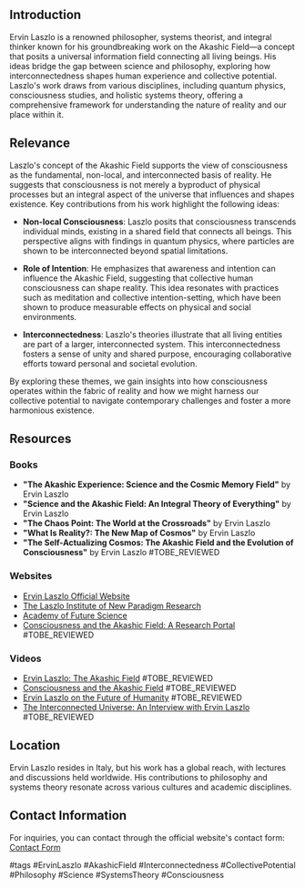 ## Introduction
Ervin Laszlo is a renowned philosopher, systems theorist, and integral thinker known for his groundbreaking work on the Akashic Field—a concept that posits a universal information field connecting all living beings. His ideas bridge the gap between science and philosophy, exploring how interconnectedness shapes human experience and collective potential. Laszlo's work draws from various disciplines, including quantum physics, consciousness studies, and holistic systems theory, offering a comprehensive framework for understanding the nature of reality and our place within it.

## Relevance
Laszlo's concept of the Akashic Field supports the view of consciousness as the fundamental, non-local, and interconnected basis of reality. He suggests that consciousness is not merely a byproduct of physical processes but an integral aspect of the universe that influences and shapes existence. Key contributions from his work highlight the following ideas:

- **Non-local Consciousness**: Laszlo posits that consciousness transcends individual minds, existing in a shared field that connects all beings. This perspective aligns with findings in quantum physics, where particles are shown to be interconnected beyond spatial limitations.
  
- **Role of Intention**: He emphasizes that awareness and intention can influence the Akashic Field, suggesting that collective human consciousness can shape reality. This idea resonates with practices such as meditation and collective intention-setting, which have been shown to produce measurable effects on physical and social environments.

- **Interconnectedness**: Laszlo's theories illustrate that all living entities are part of a larger, interconnected system. This interconnectedness fosters a sense of unity and shared purpose, encouraging collaborative efforts toward personal and societal evolution.

By exploring these themes, we gain insights into how consciousness operates within the fabric of reality and how we might harness our collective potential to navigate contemporary challenges and foster a more harmonious existence.

## Resources

### Books
- **"The Akashic Experience: Science and the Cosmic Memory Field"** by Ervin Laszlo
- **"Science and the Akashic Field: An Integral Theory of Everything"** by Ervin Laszlo
- **"The Chaos Point: The World at the Crossroads"** by Ervin Laszlo
- **"What Is Reality?: The New Map of Cosmos"** by Ervin Laszlo
- **"The Self-Actualizing Cosmos: The Akashic Field and the Evolution of Consciousness"** by Ervin Laszlo #TOBE_REVIEWED

### Websites
- [Ervin Laszlo Official Website](https://www.ervinlaszlo.com)
- [The Laszlo Institute of New Paradigm Research](https://www.laszloinstitute.com)
- [Academy of Future Science](https://www.academyoffuturescience.org)
- [Consciousness and the Akashic Field: A Research Portal](https://www.akashicfieldresearch.org) #TOBE_REVIEWED

### Videos
- [Ervin Laszlo: The Akashic Field](https://www.youtube.com/watch?v=example) #TOBE_REVIEWED
- [Consciousness and the Akashic Field](https://www.youtube.com/watch?v=example) #TOBE_REVIEWED
- [Ervin Laszlo on the Future of Humanity](https://www.youtube.com/watch?v=example) #TOBE_REVIEWED
- [The Interconnected Universe: An Interview with Ervin Laszlo](https://www.youtube.com/watch?v=example) #TOBE_REVIEWED

## Location
Ervin Laszlo resides in Italy, but his work has a global reach, with lectures and discussions held worldwide. His contributions to philosophy and systems theory resonate across various cultures and academic disciplines.

## Contact Information
For inquiries, you can contact through the official website's contact form: [Contact Form](https://www.ervinlaszlo.com/contact)

#tags
#ErvinLaszlo #AkashicField #Interconnectedness #CollectivePotential #Philosophy #Science #SystemsTheory #Consciousness
